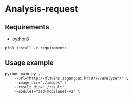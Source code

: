 # Analysis-request

## Requirements
* python3
```shell script
pip3 install -r requirements
```

## Usage example
``` shell script
python main.py \
    --url="http://mltwins.sogang.ac.kr:8777/analyzer/" \
    --image_dir="./images" \
    --result_dir="./result"
    --modules="ssd-mobilenet-v2" \
```
